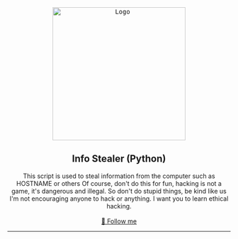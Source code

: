 <div align="center">
  <kbd>
  <a href="https://github.com/RetrO-M">
    <img src="https://samory.sistemasresponsivos.com.br/wp-content/uploads/2021/06/github.jpg" alt="Logo" width="300" height="300">
  </a>
  </kbd>

  <h2 align="center">Info Stealer (Python)</h2>

  <p align="center">
    This script is used to steal information from the computer such as HOSTNAME or others
    Of course, don't do this for fun, hacking is not a game, it's dangerous and illegal. So don't do stupid things, be kind like us
    I'm not encouraging anyone to hack or anything. I want you to learn ethical hacking.
    <br />
    <br />
    <a href="https://github.com/RetrO-M/">📜 Follow me</a>
  </p>
</div>

---------------------------------------
